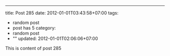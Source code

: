 ---
title: Post 285
date: 2012-01-01T03:43:58+07:00
tags:
  - random post
  - post has 5
category:
  - random post
  - ""
updated: 2012-01-01T02:06:06+07:00

This is content of post 285